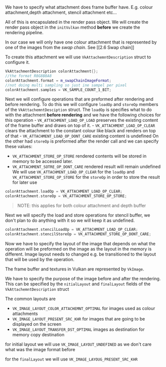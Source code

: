 We have to specify what attachment does frame buffer have. E.g. colour attachment,depth attachment, stencil attachment etc...

All of this is encapsulated in the render pass object. We will create the render pass object in the `initVulkan` method **before** we create the rendering pipeline. 

In our case we will only have one colour attachment that is represented by one of the images from the *swap chain*. See [[2.6 Swap chain]]

To create this attachment we will use `VkAttachemntDescription` struct to configure it. 

```c++
VkAttachmentDescription colorAttachment{};  
//the format R8G8B8A8
colorAttachment.format = m_swapChainImageFormat;
//not doing multi sampling so just ine sampel per pixel
colorAttachment.samples = VK_SAMPLE_COUNT_1_BIT;
```

Next we will configure operations that are preformed after rendering and before rendering.
To do this we will configure `loadOp` and `storeOp` members of the `VkAttachemntDesciption` struct. The `loadOp` is specifies what to do with the attachment **before rendering** and we have the following choices for this operation
	- `VK_ATTACHMENT_LOAD_OP_LOAD` preserves the existing content of the frame buffer and draws on top of it.
	- `VK_ATTACHMENT_LOAD_OP_CLEAR` clears the attachment to the constant colour like black and renders on top of that 
	- `VK_ATTACHMENT_LOAD_OP_DONT_CARE` existing content is undefined 
On the other had `storeOp` is preformed after the render call and we can specify these values:
- `VK_ATTACHMENT_STORE_OP_STORE` rendered contents will be stored in memory to be accessed later.
- `VK_ATTACHMENT_SOTRE_OP_DONT_CARE` rendered result will remain undefined 
We will use `VK_ATTACHMENT_LOAD_OP_CLEAR` for the `loadOp` and `VK_ATTACHMENT_STORE_OP_STORE` for the `storeOp` in order to store the result for later use 

```c++
colorAttachment.loadOp = VK_ATTACHMENT_LOAD_OP_CLEAR;  
colorAttachment.storeOp = VK_ATTACHMENT_STORE_OP_STORE;
```
>NOTE: this applies for both colour attachment and depth buffer

Next we will specify the load and store operations for stencil buffer, we don't plan to do anything with it so we will keep it as undefined. 

```c++
colorAttachment.stencilLoadOp = VK_ATTACHMENT_LOAD_OP_CLEAR;  
colorAttachment.stencilStoreOp = VK_ATTACHMENT_STORE_OP_DONT_CARE;
```

Now we have to specify the layout of the image that depends on what the operation will be preformed on the image as the layout in the memory is different.  Image layout needs to changed e.g. be transitioned to the layout that will be used by the operation. 

The frame buffer and textures in Vulkan are represented by `VkImage`. 

We have to specify the purpose of the image before and after the rendering.  This can be specified by the `nitialLayout` and `finalLayout` fields of the `VkAttachemntDescription` struct 

The common layouts are 
- `VK_IMAGE_LAYOUT_COLOR_ATTACHEMNT_OPTIMAL` for images used as colour attachments
- `VK_IMAGE_LAYOUT_PRESENT_SRC_KHR` for images that are going to be displayed on the screen
- `VK_IMAGE_LAYOUT_TRANSFER_DST_OPTIMAL` images as destination for memory copy destination

for initial layout we will use `VK_IMAGE_LAYOUT_UNDEFINED` as we don't care what was the image format before

for the `finalLayout` we will use `VK_IMAGE_LAYOUG_PRESENT_SRC_KHR`


